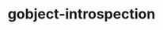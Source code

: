 ---
title: "gobject-introspection"
layout: cache
categories: [package, develop]
meta: {"versions": ["1.72.1", "1.76.1"], "compilers": ["gcc@=11.1.0"], "oss": ["ubuntu20.04"], "platforms": ["linux"], "targets": ["x86_64_v3"], "stacks": ["data-vis-sdk", "root"], "num_specs": 22, "num_specs_by_stack": {"data-vis-sdk": 3, "root": 22}}
spec_details: [{"hash": "qckm55qiqqqqbfi5utzvh7fzlursed75", "compiler": "gcc@=11.1.0", "versions": ["1.76.1"], "os": "ubuntu20.04", "platform": "linux", "target": "x86_64_v3", "variants": ["build_system=meson", "buildtype=release", "default_library=shared", "~strip"], "stacks": ["data-vis-sdk", "root"], "size": "-", "tarball": "https://binaries.spack.io/develop/build_cache/linux-ubuntu20.04-x86_64_v3/gcc-11.1.0/gobject-introspection-1.76.1/linux-ubuntu20.04-x86_64_v3-gcc-11.1.0-gobject-introspection-1.76.1-qckm55qiqqqqbfi5utzvh7fzlursed75.spack"}, {"hash": "cxseqxdpchx4pjpwmsd4p4sz5betqceu", "compiler": "gcc@=11.1.0", "versions": ["1.72.1"], "os": "ubuntu20.04", "platform": "linux", "target": "x86_64_v3", "variants": ["build_system=meson", "buildtype=release", "default_library=shared", "~strip"], "stacks": ["root"], "size": "-", "tarball": "https://binaries.spack.io/develop/build_cache/linux-ubuntu20.04-x86_64_v3/gcc-11.1.0/gobject-introspection-1.72.1/linux-ubuntu20.04-x86_64_v3-gcc-11.1.0-gobject-introspection-1.72.1-cxseqxdpchx4pjpwmsd4p4sz5betqceu.spack"}, {"hash": "gpulby26n4u6dcubnu6c6twowfpqxlgw", "compiler": "gcc@=11.1.0", "versions": ["1.72.1"], "os": "ubuntu20.04", "platform": "linux", "target": "x86_64_v3", "variants": ["build_system=meson", "buildtype=debugoptimized", "default_library=shared", "~strip"], "stacks": ["root"], "size": "-", "tarball": "https://binaries.spack.io/develop/build_cache/linux-ubuntu20.04-x86_64_v3/gcc-11.1.0/gobject-introspection-1.72.1/linux-ubuntu20.04-x86_64_v3-gcc-11.1.0-gobject-introspection-1.72.1-gpulby26n4u6dcubnu6c6twowfpqxlgw.spack"}, {"hash": "4aetj4kh6mzcf3rydeqlvlutlh4zmdbc", "compiler": "gcc@=11.1.0", "versions": ["1.76.1"], "os": "ubuntu20.04", "platform": "linux", "target": "x86_64_v3", "variants": ["build_system=meson", "buildtype=release", "default_library=shared", "~strip"], "stacks": ["root"], "size": "-", "tarball": "https://binaries.spack.io/develop/build_cache/linux-ubuntu20.04-x86_64_v3/gcc-11.1.0/gobject-introspection-1.76.1/linux-ubuntu20.04-x86_64_v3-gcc-11.1.0-gobject-introspection-1.76.1-4aetj4kh6mzcf3rydeqlvlutlh4zmdbc.spack"}, {"hash": "zzpnesu442hm2t4pewbzvbu6zufg6t5y", "compiler": "gcc@=11.1.0", "versions": ["1.72.1"], "os": "ubuntu20.04", "platform": "linux", "target": "x86_64_v3", "variants": ["build_system=meson", "buildtype=debugoptimized", "default_library=shared", "~strip"], "stacks": ["root"], "size": "-", "tarball": "https://binaries.spack.io/develop/build_cache/linux-ubuntu20.04-x86_64_v3/gcc-11.1.0/gobject-introspection-1.72.1/linux-ubuntu20.04-x86_64_v3-gcc-11.1.0-gobject-introspection-1.72.1-zzpnesu442hm2t4pewbzvbu6zufg6t5y.spack"}, {"hash": "m6gg7mttyja2jzcmwodz2m64ga3fsvvw", "compiler": "gcc@=11.1.0", "versions": ["1.76.1"], "os": "ubuntu20.04", "platform": "linux", "target": "x86_64_v3", "variants": ["build_system=meson", "buildtype=release", "default_library=shared", "~strip"], "stacks": ["data-vis-sdk", "root"], "size": "-", "tarball": "https://binaries.spack.io/develop/build_cache/linux-ubuntu20.04-x86_64_v3/gcc-11.1.0/gobject-introspection-1.76.1/linux-ubuntu20.04-x86_64_v3-gcc-11.1.0-gobject-introspection-1.76.1-m6gg7mttyja2jzcmwodz2m64ga3fsvvw.spack"}, {"hash": "d3fpebnq5m2ds65p3dd5n4odh5bo4hj3", "compiler": "gcc@=11.1.0", "versions": ["1.72.1"], "os": "ubuntu20.04", "platform": "linux", "target": "x86_64_v3", "variants": ["build_system=meson", "buildtype=release", "default_library=shared", "~strip"], "stacks": ["root"], "size": "-", "tarball": "https://binaries.spack.io/develop/build_cache/linux-ubuntu20.04-x86_64_v3/gcc-11.1.0/gobject-introspection-1.72.1/linux-ubuntu20.04-x86_64_v3-gcc-11.1.0-gobject-introspection-1.72.1-d3fpebnq5m2ds65p3dd5n4odh5bo4hj3.spack"}, {"hash": "aq6zv4rosif7zbvqftfhp4uu6nbk5d52", "compiler": "gcc@=11.1.0", "versions": ["1.76.1"], "os": "ubuntu20.04", "platform": "linux", "target": "x86_64_v3", "variants": ["build_system=meson", "buildtype=release", "default_library=shared", "~strip"], "stacks": ["root"], "size": "-", "tarball": "https://binaries.spack.io/develop/build_cache/linux-ubuntu20.04-x86_64_v3/gcc-11.1.0/gobject-introspection-1.76.1/linux-ubuntu20.04-x86_64_v3-gcc-11.1.0-gobject-introspection-1.76.1-aq6zv4rosif7zbvqftfhp4uu6nbk5d52.spack"}, {"hash": "it4eby3sgxhf7zqvat5lgi63o7lmzh6i", "compiler": "gcc@=11.1.0", "versions": ["1.72.1"], "os": "ubuntu20.04", "platform": "linux", "target": "x86_64_v3", "variants": ["build_system=meson", "buildtype=release", "default_library=shared", "~strip"], "stacks": ["root"], "size": "-", "tarball": "https://binaries.spack.io/develop/build_cache/linux-ubuntu20.04-x86_64_v3/gcc-11.1.0/gobject-introspection-1.72.1/linux-ubuntu20.04-x86_64_v3-gcc-11.1.0-gobject-introspection-1.72.1-it4eby3sgxhf7zqvat5lgi63o7lmzh6i.spack"}, {"hash": "ocwv4azt43d6jryzr3f3wbxjjzxtn46e", "compiler": "gcc@=11.1.0", "versions": ["1.72.1"], "os": "ubuntu20.04", "platform": "linux", "target": "x86_64_v3", "variants": ["build_system=meson", "buildtype=debugoptimized", "default_library=shared", "~strip"], "stacks": ["root"], "size": "-", "tarball": "https://binaries.spack.io/develop/build_cache/linux-ubuntu20.04-x86_64_v3/gcc-11.1.0/gobject-introspection-1.72.1/linux-ubuntu20.04-x86_64_v3-gcc-11.1.0-gobject-introspection-1.72.1-ocwv4azt43d6jryzr3f3wbxjjzxtn46e.spack"}, {"hash": "6hd3nyl666tml3umijtr5vyvd7bgolbk", "compiler": "gcc@=11.1.0", "versions": ["1.76.1"], "os": "ubuntu20.04", "platform": "linux", "target": "x86_64_v3", "variants": ["build_system=meson", "buildtype=release", "default_library=shared", "~strip"], "stacks": ["root"], "size": "-", "tarball": "https://binaries.spack.io/develop/build_cache/linux-ubuntu20.04-x86_64_v3/gcc-11.1.0/gobject-introspection-1.76.1/linux-ubuntu20.04-x86_64_v3-gcc-11.1.0-gobject-introspection-1.76.1-6hd3nyl666tml3umijtr5vyvd7bgolbk.spack"}, {"hash": "r7dhafjlh6qbed2fhpehefs7mh5q5xc5", "compiler": "gcc@=11.1.0", "versions": ["1.76.1"], "os": "ubuntu20.04", "platform": "linux", "target": "x86_64_v3", "variants": ["build_system=meson", "buildtype=release", "default_library=shared", "~strip"], "stacks": ["root"], "size": "-", "tarball": "https://binaries.spack.io/develop/build_cache/linux-ubuntu20.04-x86_64_v3/gcc-11.1.0/gobject-introspection-1.76.1/linux-ubuntu20.04-x86_64_v3-gcc-11.1.0-gobject-introspection-1.76.1-r7dhafjlh6qbed2fhpehefs7mh5q5xc5.spack"}, {"hash": "zsaw2icy3dlyioylichwp7ewrazx6w5o", "compiler": "gcc@=11.1.0", "versions": ["1.76.1"], "os": "ubuntu20.04", "platform": "linux", "target": "x86_64_v3", "variants": ["build_system=meson", "buildtype=release", "default_library=shared", "~strip"], "stacks": ["data-vis-sdk", "root"], "size": "-", "tarball": "https://binaries.spack.io/develop/build_cache/linux-ubuntu20.04-x86_64_v3/gcc-11.1.0/gobject-introspection-1.76.1/linux-ubuntu20.04-x86_64_v3-gcc-11.1.0-gobject-introspection-1.76.1-zsaw2icy3dlyioylichwp7ewrazx6w5o.spack"}, {"hash": "xwezdcotjuosz2ogs43cmdkudfkripaq", "compiler": "gcc@=11.1.0", "versions": ["1.72.1"], "os": "ubuntu20.04", "platform": "linux", "target": "x86_64_v3", "variants": ["build_system=meson", "buildtype=debugoptimized", "default_library=shared", "~strip"], "stacks": ["root"], "size": "-", "tarball": "https://binaries.spack.io/develop/build_cache/linux-ubuntu20.04-x86_64_v3/gcc-11.1.0/gobject-introspection-1.72.1/linux-ubuntu20.04-x86_64_v3-gcc-11.1.0-gobject-introspection-1.72.1-xwezdcotjuosz2ogs43cmdkudfkripaq.spack"}, {"hash": "gmy54iah2pgc3nl6b77fsj6xdvz2ip5l", "compiler": "gcc@=11.1.0", "versions": ["1.72.1"], "os": "ubuntu20.04", "platform": "linux", "target": "x86_64_v3", "variants": ["build_system=meson", "buildtype=debugoptimized", "default_library=shared", "~strip"], "stacks": ["root"], "size": "-", "tarball": "https://binaries.spack.io/develop/build_cache/linux-ubuntu20.04-x86_64_v3/gcc-11.1.0/gobject-introspection-1.72.1/linux-ubuntu20.04-x86_64_v3-gcc-11.1.0-gobject-introspection-1.72.1-gmy54iah2pgc3nl6b77fsj6xdvz2ip5l.spack"}, {"hash": "lbce6ku5icktxadcv2nxylhzgewuun6u", "compiler": "gcc@=11.1.0", "versions": ["1.76.1"], "os": "ubuntu20.04", "platform": "linux", "target": "x86_64_v3", "variants": ["build_system=meson", "buildtype=release", "default_library=shared", "~strip"], "stacks": ["root"], "size": "-", "tarball": "https://binaries.spack.io/develop/build_cache/linux-ubuntu20.04-x86_64_v3/gcc-11.1.0/gobject-introspection-1.76.1/linux-ubuntu20.04-x86_64_v3-gcc-11.1.0-gobject-introspection-1.76.1-lbce6ku5icktxadcv2nxylhzgewuun6u.spack"}, {"hash": "asmlovxwfoquldcxrg43twqtwst6uemd", "compiler": "gcc@=11.1.0", "versions": ["1.72.1"], "os": "ubuntu20.04", "platform": "linux", "target": "x86_64_v3", "variants": ["build_system=meson", "buildtype=debugoptimized", "default_library=shared", "~strip"], "stacks": ["root"], "size": "-", "tarball": "https://binaries.spack.io/develop/build_cache/linux-ubuntu20.04-x86_64_v3/gcc-11.1.0/gobject-introspection-1.72.1/linux-ubuntu20.04-x86_64_v3-gcc-11.1.0-gobject-introspection-1.72.1-asmlovxwfoquldcxrg43twqtwst6uemd.spack"}, {"hash": "ptcojqc2uv4wg6we4h7pjpfxtotiny6k", "compiler": "gcc@=11.1.0", "versions": ["1.72.1"], "os": "ubuntu20.04", "platform": "linux", "target": "x86_64_v3", "variants": ["build_system=meson", "buildtype=release", "default_library=shared", "~strip"], "stacks": ["root"], "size": "-", "tarball": "https://binaries.spack.io/develop/build_cache/linux-ubuntu20.04-x86_64_v3/gcc-11.1.0/gobject-introspection-1.72.1/linux-ubuntu20.04-x86_64_v3-gcc-11.1.0-gobject-introspection-1.72.1-ptcojqc2uv4wg6we4h7pjpfxtotiny6k.spack"}, {"hash": "fofaeu3y7iimksoiaur64pjwfd4etcfd", "compiler": "gcc@=11.1.0", "versions": ["1.72.1"], "os": "ubuntu20.04", "platform": "linux", "target": "x86_64_v3", "variants": ["build_system=meson", "buildtype=release", "default_library=shared", "~strip"], "stacks": ["root"], "size": "-", "tarball": "https://binaries.spack.io/develop/build_cache/linux-ubuntu20.04-x86_64_v3/gcc-11.1.0/gobject-introspection-1.72.1/linux-ubuntu20.04-x86_64_v3-gcc-11.1.0-gobject-introspection-1.72.1-fofaeu3y7iimksoiaur64pjwfd4etcfd.spack"}, {"hash": "ptp56da6szyeqsmfa2bqa2ixdwderuco", "compiler": "gcc@=11.1.0", "versions": ["1.76.1"], "os": "ubuntu20.04", "platform": "linux", "target": "x86_64_v3", "variants": ["build_system=meson", "buildtype=release", "default_library=shared", "~strip"], "stacks": ["root"], "size": "-", "tarball": "https://binaries.spack.io/develop/build_cache/linux-ubuntu20.04-x86_64_v3/gcc-11.1.0/gobject-introspection-1.76.1/linux-ubuntu20.04-x86_64_v3-gcc-11.1.0-gobject-introspection-1.76.1-ptp56da6szyeqsmfa2bqa2ixdwderuco.spack"}, {"hash": "2ddirbvibox5d6h5jb7acj7s6eewbpkf", "compiler": "gcc@=11.1.0", "versions": ["1.72.1"], "os": "ubuntu20.04", "platform": "linux", "target": "x86_64_v3", "variants": ["build_system=meson", "buildtype=debugoptimized", "default_library=shared", "~strip"], "stacks": ["root"], "size": "-", "tarball": "https://binaries.spack.io/develop/build_cache/linux-ubuntu20.04-x86_64_v3/gcc-11.1.0/gobject-introspection-1.72.1/linux-ubuntu20.04-x86_64_v3-gcc-11.1.0-gobject-introspection-1.72.1-2ddirbvibox5d6h5jb7acj7s6eewbpkf.spack"}, {"hash": "wdc5tzuz567n6czptdygvmvidfeawjpr", "compiler": "gcc@=11.1.0", "versions": ["1.72.1"], "os": "ubuntu20.04", "platform": "linux", "target": "x86_64_v3", "variants": ["build_system=meson", "buildtype=debugoptimized", "default_library=shared", "~strip"], "stacks": ["root"], "size": "-", "tarball": "https://binaries.spack.io/develop/build_cache/linux-ubuntu20.04-x86_64_v3/gcc-11.1.0/gobject-introspection-1.72.1/linux-ubuntu20.04-x86_64_v3-gcc-11.1.0-gobject-introspection-1.72.1-wdc5tzuz567n6czptdygvmvidfeawjpr.spack"}]
---